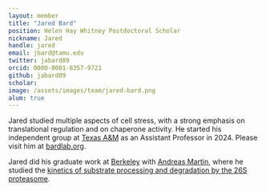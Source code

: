 ```yaml
---
layout: member
title: "Jared Bard"
position: Helen Hay Whitney Postdoctoral Scholar
nickname: Jared
handle: jared
email: jbard@tamu.edu
twitter: jabard89
orcid: 0000-0001-8357-9721
github: jabard89
scholar: 
image: /assets/images/team/jared-bard.png
alum: true
---
```

Jared studied multiple aspects of cell stress, with a strong emphasis on translational regulation and on chaperone activity. He started his independent group at [Texas A&M](https://www.bio.tamu.edu/) as an Assistant Professor in 2024. Please visit him at [bardlab.org](https://bardlab.org/).

Jared did his graduate work at [Berkeley][1] with [Andreas Martin][2], where he studied the [kinetics of substrate processing and degradation by the 26S proteasome][3]. 

[1]:http://www.berkeley.edu
[2]:http://mcb.berkeley.edu/labs/martin/
[3]:https://pubmed.ncbi.nlm.nih.gov/30929903/
